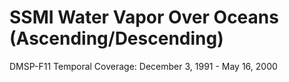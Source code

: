 # SSMI Water Vapor Over Oceans (Ascending/Descending)
DMSP-F11 Temporal Coverage: December 3, 1991 - May 16, 2000
